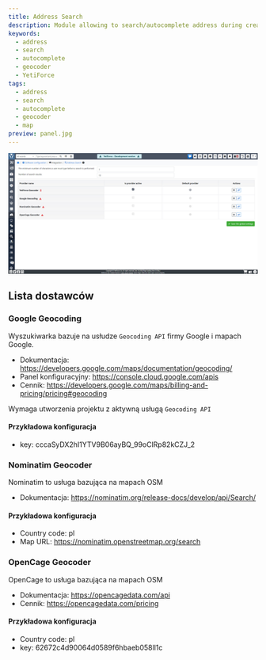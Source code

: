 ```yaml
---
title: Address Search
description: Module allowing to search/autocomplete address during creating/editing data within the system.
keywords:
  - address
  - search
  - autocomplete
  - geocoder
  - YetiForce
tags:
  - address
  - search
  - autocomplete
  - geocoder
  - map
preview: panel.jpg
---
```


![panel](panel.jpg)

## Lista dostawców

### Google Geocoding

Wyszukiwarka bazuje na usłudze `Geocoding API` firmy Google i mapach Google.

- Dokumentacja: https://developers.google.com/maps/documentation/geocoding/
- Panel konfiguracyjny: https://console.cloud.google.com/apis
- Cennik: https://developers.google.com/maps/billing-and-pricing/pricing#geocoding

Wymaga utworzenia projektu z aktywną usługą `Geocoding API`

#### Przykładowa konfiguracja

- key: cccaSyDX2hI1YTV9B06ayBQ_99oClRp82kCZJ_2

### Nominatim Geocoder

Nominatim to usługa bazująca na mapach OSM

- Dokumentacja: https://nominatim.org/release-docs/develop/api/Search/

#### Przykładowa konfiguracja

- Country code: pl
- Map URL: https://nominatim.openstreetmap.org/search

### OpenCage Geocoder

OpenCage to usługa bazująca na mapach OSM

- Dokumentacja: https://opencagedata.com/api
- Cennik: https://opencagedata.com/pricing

#### Przykładowa konfiguracja

- Country code: pl
- key: 62672c4d90064d0589f6hbaeb058ll1c
